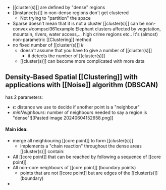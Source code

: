- [[cluster(s)]] are defined by "dense" regions
- [[instance(s)]] in non-dense regions don't get clustered
	- Not trying to "partition" the space
- Sparse doesn't mean that it is not a cluster
[[cluster(s)]] can be non-convex
#compsci361example 
	Elephant clusters affected by vegetation, mountain, rivers, water access,...
	high crime regions etc..
It's (almost) non-parametric [[Clustering]] method
- no fixed number of [[cluster(s)]] $k$
	- doesn't assume that you have to give a number of [[cluster(s)]]
		- it detects the number of [[cluster(s)]]
	- [[cluster(s)]] can become more complicated with more data
## Density-Based Spatial [[Clustering]] with applications with [[Noise]] algorithm (DBSCAN)
has 2 parameters:
- $\epsilon$: distance we use to decide if another point is a "neighbour"
- $minNeighbours$: number of neighbours needed to say a region is "dense"![[Pasted image 20240604152658.png]]
#### Main idea:
- merge all neighbouring [[core point]] to form [[cluster(s)]]
	- implements a "chain reaction" throughout the dense areas
[[cluster(s)]] contain:
- All [[core point]] that can be reached by following a sequence of [[core point]]
- All non-core neighbours of [[core point]] (boundary points)
	- points that are not [[core point]] but are edges of the [[cluster(s)]] (boundary)
- 
